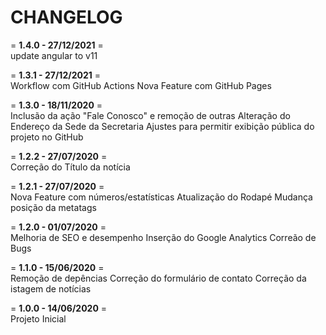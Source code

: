 # **CHANGELOG**  
  
= **1.4.0 - 27/12/2021** =  
update angular to v11

= **1.3.1 - 27/12/2021** =  
Workflow com GitHub Actions
Nova Feature com GitHub Pages

= **1.3.0 - 18/11/2020** =  
Inclusão da ação "Fale Conosco" e remoção de outras
Alteração do Endereço da Sede da Secretaria
Ajustes para permitir exibição pública do projeto no GitHub

= **1.2.2 - 27/07/2020** =  
Correção do Título da notícia

= **1.2.1 - 27/07/2020** =  
Nova Feature com números/estatísticas
Atualização do Rodapé
Mudança posição da metatags

= **1.2.0 - 01/07/2020** =  
Melhoria de SEO e desempenho
Inserção do Google Analytics
Correão de Bugs  

= **1.1.0 - 15/06/2020** =  
Remoção de depências
Correção do formulário de contato 
Correção da istagem de notícias  

= **1.0.0 - 14/06/2020** =  
Projeto Inicial  
